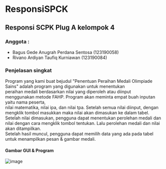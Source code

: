 # ResponsiSPCK

## Responsi SCPK Plug A kelompok 4 

### Anggota : 
- Bagus Gede Anugrah Perdana Sentosa (123190058)
- Rivano Ardiyan Taufiq Kurniawan (123190084)

### Penjelasan singkat
 Program yang kami buat bejudul "Penentuan Peraihan Medali Olimpiade Sains" adalah program yang digunakan untuk menentukan <br>
 peraihan medali berdasarkan nilai yang diperoleh atau diinput menggunakan metode FAHP. Program akan meminta empat buah inputan yaitu nama peserta, <br>
 nilai matematika, nilai ipa, dan nilai tpa. Setelah semua nilai diinput, dengan mengklik tombol masukkan maka nilai akan dimasukan ke dalam tabel. <br>
 Setelah nilai dimasukan, pengguna dapat menentukan perolehan medali dan nilai dengan cara mengklik tombol tentukan. Lalu perolehan medali dan nilai akan ditampilkan. <br>
 Setelah hasil muncul, pengguna dapat memilih data yang ada pada tabel untuk menampilkan pesan & gambar medali.
 
 
 
 #### Gambar GUI & Program
 
![image](https://user-images.githubusercontent.com/38962079/124401796-aed3b200-dd55-11eb-8eb5-76a73cff9347.png)
